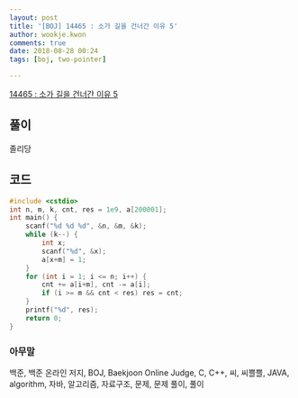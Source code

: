 ```yaml
---
layout: post
title: '[BOJ] 14465 : 소가 길을 건너간 이유 5'
author: wookje.kwon
comments: true
date: 2018-08-28 00:24
tags: [boj, two-pointer]

---
```


[14465 : 소가 길을 건너간 이유 5](https://www.acmicpc.net/problem/14465)  

## 풀이

졸리당

## 코드

```cpp
#include <cstdio>
int n, m, k, cnt, res = 1e9, a[200001];
int main() {
    scanf("%d %d %d", &n, &m, &k);
    while (k--) {
        int x;
        scanf("%d", &x);
        a[x+m] = 1;
    }
    for (int i = 1; i <= n; i++) {
        cnt += a[i+m], cnt -= a[i];
        if (i >= m && cnt < res) res = cnt;
    }
    printf("%d", res);
    return 0;
}
```

### 아무말  
백준, 백준 온라인 저지, BOJ, Baekjoon Online Judge, C, C++, 씨, 씨쁠쁠, JAVA, algorithm, 자바, 알고리즘, 자료구조, 문제, 문제 풀이, 풀이
